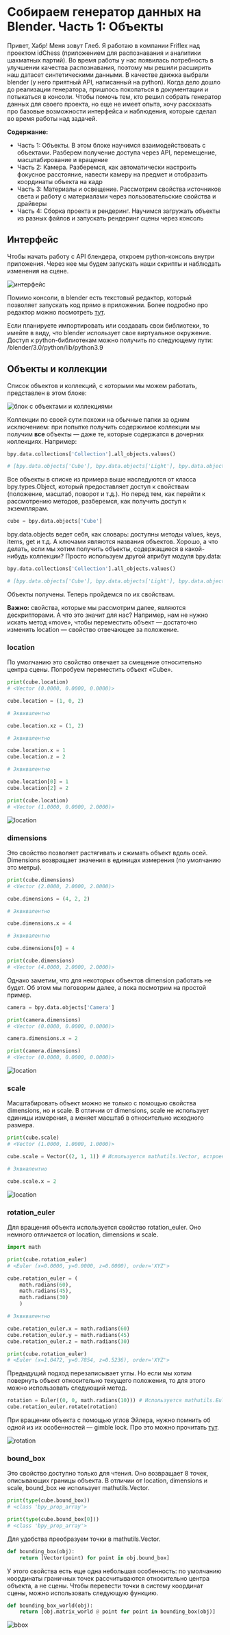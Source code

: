 # Собираем генератор данных на Blender. Часть 1: Объекты

Привет, Хабр! Меня зовут Глеб. Я работаю в компании Friflex над проектом idChess (приложением для распознавания и аналитики шахматных партий). Во время работы у нас появилась потребность в улучшении качества распознавания, поэтому мы решили расширить наш датасет синтетическими данными. В качестве движка выбрали blender (у него приятный API, написанный на python). Когда дело дошло до реализации генератора, пришлось покопаться в документации и потыкаться в консоли. Чтобы помочь тем, кто решил собрать генератор данных для своего проекта, но еще не имеет опыта, хочу рассказать про базовые возможности интерфейса и наблюдения, которые сделал во время работы над задачей. 

**Содержание:**

- Часть 1: Объекты. В этом блоке научимся взаимодействовать с объектами. Разберем получение доступа через API, перемещение, масштабирование и вращение
- Часть 2: Камера. Разберемся, как автоматически настроить фокусное расстояние, навести камеру на предмет и отобразить координаты объекта на кадр
- Часть 3: Материалы и освещение. Рассмотрим свойства источников света и работу с материалами через пользовательские свойства и драйверы
- Часть 4: Сборка проекта и рендеринг. Научимся загружать объекты из разных файлов и запускать рендеринг сцены через консоль


## Интерфейс

Чтобы начать работу с API блендера, откроем python-консоль внутри приложения. Через нее мы будем запускать наши скрипты и наблюдать изменения на сцене.

![интерфейс](https://github.com/gleb-papchihin/git_crash/blob/master/console.gif)

Помимо консоли, в blender есть текстовый редактор, который позволяет запускать код прямо в приложении. Более подробно про редактор можно посмотреть [тут](https://youtu.be/yg5CWcj-BM4?list=PLOVSu7-KesPgPiatDTP7jvdgxxwp18LyH&t=129). 

Если планируете импортировать или создавать свои библиотеки, то имейте в виду, что blender использует свое виртуальное окружение. Доступ к python-библиотекам можно получить по следующему пути: /blender/3.0/python/lib/python3.9


## Объекты и коллекции
  
Список объектов и коллекций, с которыми мы можем работать, представлен в этом блоке:
  
![блок с объектами и коллекциями](https://github.com/gleb-papchihin/git_crash/blob/master/objects.png)

Коллекции по своей сути похожи на обычные папки за одним исключением: при попытке получить содержимое коллекции мы получим **все** объекты — даже те, которые содержатся в дочерних коллекциях. Например:

``` python
bpy.data.collections['Collection'].all_objects.values()

# [bpy.data.objects['Cube'], bpy.data.objects['Light'], bpy.data.objects['Camera']]
```

Все объекты в списке из примера выше наследуются от класса bpy.types.Object, который предоставляет доступ к свойствам (положение, масштаб, поворот и т.д.). Но перед тем, как перейти к рассмотрению методов, разберемся, как получить доступ к экземплярам.

``` python
cube = bpy.data.objects['Cube']
```

bpy.data.objects ведет себя, как словарь: доступны методы values, keys, items, get и т.д. А ключами являются названия объектов. Хорошо, а что делать, если мы хотим получить объекты, содержащиеся в какой-нибудь коллекции? Просто используем другой атрибут модуля bpy.data:

``` python
bpy.data.collections['Collection'].all_objects.values()

# [bpy.data.objects['Cube'], bpy.data.objects['Light'], bpy.data.objects['Camera']]
```

Объекты получены. Теперь пройдемся по их свойствам.

**Важно:** свойства, которые мы рассмотрим далее, являются дескрипторами. А что это значит для нас? Например, нам не нужно искать метод «move», чтобы переместить объект — достаточно изменить location — свойство отвечающее за положение.

### location

По умолчанию это свойство отвечает за смещение относительно центра сцены. Попробуем переместить объект «Cube».

``` python
print(cube.location)
# <Vector (0.0000, 0.0000, 0.0000)>

cube.location = (1, 0, 2)

# Эквивалентно

cube.location.xz = (1, 2)

# Эквивалентно

cube.location.x = 1
cube.location.z = 2

# Эквивалентно

cube.location[0] = 1
cube.location[2] = 2

print(cube.location)
# <Vector (1.0000, 0.0000, 2.0000)>
```

![location](https://github.com/gleb-papchihin/git_crash/blob/master/location.gif)

### dimensions

Это свойство позволяет растягивать и сжимать объект вдоль осей. Dimensions возвращает значения в единицах измерения (по умолчанию это метры).

``` python
print(cube.dimensions)
# <Vector (2.0000, 2.0000, 2.0000)>

cube.dimensions = (4, 2, 2)

# Эквивалентно

cube.dimensions.x = 4

# Эквивалентно

cube.dimensions[0] = 4

print(cube.dimensions)
# <Vector (4.0000, 2.0000, 2.0000)>
```

Однако заметим, что для некоторых объектов dimension работать не будет. Об этом мы поговорим далее, а пока посмотрим на простой пример.

``` python
camera = bpy.data.objects['Camera']

print(camera.dimensions)
# <Vector (0.0000, 0.0000, 0.0000)>

camera.dimensions.x = 2

print(camera.dimensions)
# <Vector (0.0000, 0.0000, 0.0000)>
```

![location](https://github.com/gleb-papchihin/git_crash/blob/master/dimensions.gif)


### scale

Масштабировать объект можно не только с помощью свойства dimensions, но и scale. В отличии от dimensions, scale не использует единицы измерения, а меняет масштаб в относительно исходного размера.

``` python
print(cube.scale)
# <Vector (1.0000, 1.0000, 1.0000)>

cube.scale = Vector((2, 1, 1)) # Используется mathutils.Vector, встроенный в blender

# Эквиалентно

cube.scale.x = 2
```

![location](https://github.com/gleb-papchihin/git_crash/blob/master/scale.gif)


### rotation_euler

Для вращения объекта используется свойство rotation_euler. Оно немного отличается от location, dimensions и scale.

``` python
import math

print(cube.rotation_euler)
# <Euler (x=0.0000, y=0.0000, z=0.0000), order='XYZ'>

cube.rotation_euler = (
    math.radians(60),
    math.radians(45),
    math.radians(30)
    )

# Эквивалентно

cube.rotation_euler.x = math.radians(60)
cube.rotation_euler.y = math.radians(45)
cube.rotation_euler.z = math.radians(30)

print(cube.rotation_euler)
# <Euler (x=1.0472, y=0.7854, z=0.5236), order='XYZ'>
```

Предыдущий подход перезаписывает углы. Но если мы хотим повернуть объект относительно текущего положения, то для этого можно использовать следующий метод.

``` python
rotation = Euler((0, 0, math.radians(10))) # Используется mathutils.Euler, встроенный в blender
cube.rotation_euler.rotate(rotation)
```

При вращении объекта с помощью углов Эйлера, нужно помнить об одной из их особенностей — gimble lock. Про это можно прочитать [тут](https://habr.com/ru/post/183116/).

![rotation](https://github.com/gleb-papchihin/git_crash/blob/master/rotation.gif)

### bound_box

Это свойство доступно только для чтения. Оно возвращает 8 точек, описывающих границы объекта. В отличии от location, dimensions и scale, bound_box не использует mathutils.Vector.

``` python
print(type(cube.bound_box))
# <class 'bpy_prop_array'>

print(type(cube.bound_box[0]))
# <class 'bpy_prop_array'>
```

Для удобства преобразуем точки в mathutils.Vector.

``` python
def bounding_box(obj):
    return [Vector(point) for point in obj.bound_box]
```

У этого свойства есть еще одна небольшая особенность: по умолчанию координаты граничных точек рассчитываются относительно центра объекта, а не сцены. Чтобы перевести точки в систему координат сцены, можно использовать следующую функцию.

``` python
def bounding_box_world(obj):
    return [obj.matrix_world @ point for point in bounding_box(obj)]
```

![bbox](https://github.com/gleb-papchihin/git_crash/blob/master/bbox.png)
